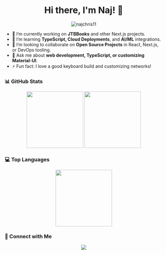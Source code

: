 <h1 align="center">Hi there, I'm Naj! 👋</h1>

<p align="center">
  <img src="https://komarev.com/ghpvc/?username=najchris11&label=Profile%20views&color=0e75b6&style=flat" alt="najchris11" />
</p>

<!-- Intro / About Me -->
- 🔭 I’m currently working on **JTBBooks** and other Next.js projects.
- 🌱 I’m learning **TypeScript, Cloud Deployments**, and **AI/ML** integrations.
- 👯 I’m looking to collaborate on **Open Source Projects** in React, Next.js, or DevOps tooling.
- 💬 Ask me about **web development, TypeScript, or customizing Material-UI**.
- ⚡ Fun fact: I love a good keyboard build and customizing networks!

### 📊 GitHub Stats

<div align="center">
  <img height="180em" src="https://github-readme-stats.vercel.app/api?username=najchris11&show_icons=true&theme=tokyonight" />
  <img height="180em" src="https://github-readme-streak-stats.herokuapp.com/?user=najchris11&theme=tokyonight" />
</div>

### 💻 Top Languages

<div align="center">
  <img height="180em" src="https://github-readme-stats.vercel.app/api/top-langs/?username=najchris11&layout=compact&langs_count=8&theme=tokyonight" />
</div>

### 🔗 Connect with Me
<p align="center">
  <a href="https://www.linkedin.com/in/christiancoulibaly"><img src="https://img.shields.io/badge/-LinkedIn-0077B5?style=flat&logo=linkedin&logoColor=white" /></a>
</p>

<!-- Optionally, you could add some fancy dynamic badges or more stats. e.g. Wakatime stats if you have them, or a recent blog post feed. -->
